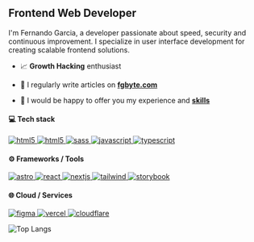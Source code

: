 <h2 align="">Frontend Web Developer</h2>  

I'm Fernando Garcia, a developer passionate about speed, security and continuous improvement. I specialize in user interface development for creating scalable frontend solutions.
  
- 📈  **Growth Hacking**  enthusiast

- 📝 I regularly write articles on **[fgbyte.com](https://fgbyte.com)**

- 🤝 I would be happy to offer you my experience and **[skills](https://fgbyte.com/cv)**


<h4>💻 Tech stack</h4>
<p align="left">
	<a href="https://developer.mozilla.org/es/docs/Web/HTML" target="_blank" rel="noreferrer"> <img src="https://img.shields.io/badge/HTML5-E34F26?logo=html5&logoColor=fff&style=for-the-badge" alt="html5"/> </a>
	<a href="https://developer.mozilla.org/es/docs/Web/CSS" target="_blank" rel="noreferrer"> <img src="https://img.shields.io/badge/CSS3-1572B6?logo=css3&logoColor=fff&style=for-the-badge" alt="html5"/> </a>
	<a href="https://sass-lang.com" target="_blank" rel="noreferrer"> <img src="https://img.shields.io/badge/Sass-C69?logo=sass&logoColor=fff&style=for-the-badge" alt="sass"/> </a>
	<a href="https://javascript.info" target="_blank" rel="noreferrer"> <img src="https://img.shields.io/badge/JavaScript-F7DF1E?logo=javascript&logoColor=000&style=for-the-badge" alt="javascript"/> </a>
	<a href="https://www.typescriptlang.org/" target="_blank" rel="noreferrer"> <img src="https://img.shields.io/badge/TypeScript-3178C6?logo=typescript&logoColor=fff&style=for-the-badge" alt="typescript"/> </a>
</p>

<h4>⚙️ Frameworks / Tools</h4>
<p align="left">
	<a href="https://astro.build" target="_blank" rel="noreferrer"> <img src="https://img.shields.io/badge/Astro-FF5D01?logo=astro&logoColor=fff&style=for-the-badge" alt="astro"</a>
<!-- 	<a href="https://solidjs.com" target="_blank" rel="noreferrer"> <img src="https://img.shields.io/badge/Solid-2C4F7C?logo=solid&logoColor=fff&style=for-the-badge" alt="solidjs"</a> -->
	<a href="https://react.dev" target="_blank" rel="noreferrer"> <img src="https://img.shields.io/badge/React-61DAFB?logo=react&logoColor=000&style=for-the-badge" alt="react"</a>
	<a href="https://nextjs.org" target="_blank" rel="noreferrer"> <img src="https://img.shields.io/badge/Next.js-000?logo=nextdotjs&logoColor=fff&style=for-the-badge" alt="nextjs"</a>
	<a href="https://tailwindcss.com/" target="_blank" rel="noreferrer"> <img src="https://img.shields.io/badge/Tailwind%20CSS-06B6D4?logo=tailwindcss&logoColor=fff&style=for-the-badge" alt="tailwind"/> </a>
	<a href="https://storybook.js.org/" target="_blank" rel="noreferrer"> <img src="https://img.shields.io/badge/Storybook-FF4785?logo=storybook&logoColor=fff&style=for-the-badge" alt="storybook"/> </a>
 </p>
		
<h4>🌐 Cloud / Services</h4>
<p align="left">
	<a href="https://www.figma.com/" target="_blank" rel="noreferrer"> <img src="https://img.shields.io/badge/Figma-F24E1E?logo=figma&logoColor=fff&style=for-the-badge" alt="figma"/> </a>
	<a href="https://www.vercel.com/" target="_blank" rel="noreferrer"> <img src="https://img.shields.io/badge/Vercel-000?logo=vercel&logoColor=fff&style=for-the-badge" alt="vercel"/> </a>
	<a href="https://www.cloudflare.com/" target="_blank" rel="noreferrer"> <img src="https://img.shields.io/badge/Cloudflare-F38020?logo=cloudflare&logoColor=fff&style=for-the-badge" alt="cloudflare"/> </a>
</p>

<!-- ![fgbyte's GitHub stats](https://github-readme-stats.vercel.app/api?username=fgbyte&show_icons=true&theme=transparent) -->
![Top Langs](https://github-readme-stats.vercel.app/api/top-langs/?username=fgbyte&hide_progress=true&theme=transparent)
 
